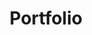 ---
title:  Portfolio
description:
meta:
    - name: description
      content:
    - name: keywords
      content:
---